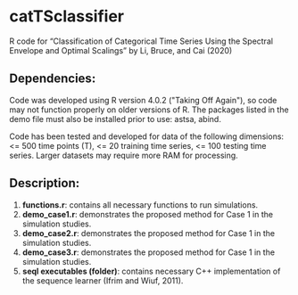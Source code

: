 # catTSclassifier
R code for “Classification of Categorical Time Series Using the Spectral Envelope and Optimal Scalings” by Li, Bruce, and Cai (2020)

## Dependencies: 
Code was developed using R version 4.0.2 ("Taking Off Again"), so code
may not function properly on older versions of R.  The packages listed
in the demo file must also be installed prior to use: astsa, abind.

Code has been tested and developed for data of the following dimensions:
<= 500 time points (T), <= 20 training time series, <= 100 testing time series.
Larger datasets may require more RAM for processing. 

## Description:
1) **functions.r**: contains all necessary functions to run simulations.
2) **demo_case1.r**: demonstrates the proposed method for Case 1 in the simulation studies.
3) **demo_case2.r**: demonstrates the proposed method for Case 1 in the simulation studies.
4) **demo_case3.r**: demonstrates the proposed method for Case 1 in the simulation studies.
5) **seql executables (folder)**: contains necessary C++ implementation of the sequence learner  (Ifrim and Wiuf, 2011).
